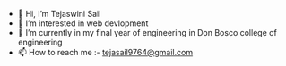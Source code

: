 - 👋 Hi, I’m Tejaswini Sail
- 👀 I’m interested in web devlopment
- 🌱 I’m currently in my final year of engineering in Don Bosco college of engineering
- 📫 How to reach me :- tejasail9764@gmail.com

<!---
tejaswinisail/tejaswinisail is a ✨ special ✨ repository because its `README.md` (this file) appears on your GitHub profile.
You can click the Preview link to take a look at your changes.
--->
